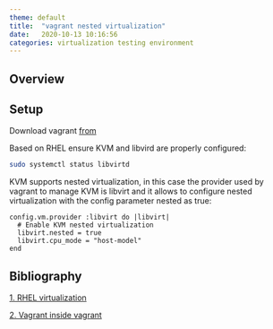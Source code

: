 ```yaml
---
theme: default
title:  "vagrant nested virtualization"
date:   2020-10-13 10:16:56
categories: virtualization testing environment
---
```


## Overview

## Setup

Download vagrant [from](https://www.vagrantup.com/downloads)  

Based on RHEL ensure KVM and libvird are properly configured:

```bash
sudo systemctl status libvirtd
```

KVM supports nested virtualization, in this case the provider used by vagrant to manage KVM is libvirt and it allows to configure nested virtualization with the config parameter nested as true:

```text
config.vm.provider :libvirt do |libvirt|
  # Enable KVM nested virtualization
  libvirt.nested = true
  libvirt.cpu_mode = "host-model"
end
```

## Bibliography

[1. RHEL virtualization](https://access.redhat.com/documentation/en-us/red_hat_enterprise_linux/7/html/virtualization_deployment_and_administration_guide/index)

[2. Vagrant inside vagrant](https://nts.strzibny.name/inception-running-vagrant-inside-vagrant-with-kvm/)